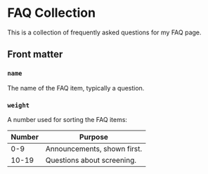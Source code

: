 # FAQ Collection

This is a collection of frequently asked questions for my FAQ page.

## Front matter

### `name`

The name of the FAQ item, typically a question.

### `weight`

A number used for sorting the FAQ items:

| Number | Purpose |
|--------|---------|
| 0-9    | Announcements, shown first. |
| 10-19  | Questions about screening. |
